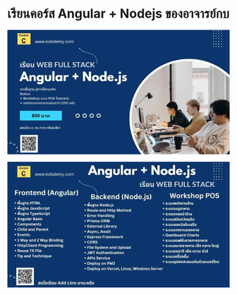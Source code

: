 # เรียนคอร์ส Angular + Nodejs ของอาจารย์กบ

![](./imgs/455061020_10228339346642132_7448685014189211973_n.jpg)

![](./imgs/455241880_10228339346962140_3817956196582045712_n.jpg)